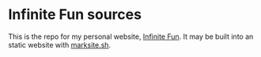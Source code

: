 # Infinite Fun sources

This is the repo for my personal website, [Infinite Fun](http://pavelvr.github.io). It may be built into an static website with [marksite.sh](https://github.com/pavelvr/marksite.sh).

